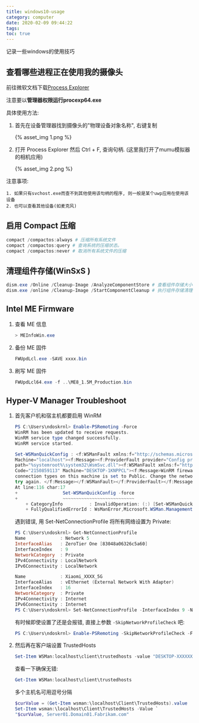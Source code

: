 ```yaml
---
title: windows10-usage
category: computer
date: 2020-02-09 09:44:22
tags:
toc: true
---
```


记录一些windows的使用技巧

<!-- more -->

## 查看哪些进程正在使用我的摄像头

前往微软文档下载[Process Explorer](https://docs.microsoft.com/en-us/sysinternals/downloads/process-explorer)

注意要以**管理器权限运行procexp64.exe**

具体使用方法:

1. 首先在设备管理器找到摄像头的"物理设备对象名称", 右键复制

   {% asset_img 1.png %}

2. 打开 Process Explorer 然后 Ctrl + F, 查询句柄. (这里我打开了mumu模拟器的相机应用)

   {% asset_img 2.png %}

注意事项:

    1. 如果只有svchost.exe而查不到其他使用该句柄的程序, 则一般是某个uwp应用在使用该设备
    2. 也可以查看其他设备(如麦克风)

## 启用 Compact 压缩

```powershell
compact /compactos:always # 压缩所有系统文件
compact /compactos:query # 查询系统的压缩状态。
compact /compactos:never # 取消所有系统文件的压缩
```

## 清理组件存储(WinSxS )

```powershell
dism.exe /Online /Cleanup-Image /AnalyzeComponentStore # 查看组件存储大小
dism.exe /online /Cleanup-Image /StartComponentCleanup # 执行组件存储清理
```

## Intel ME Firmware

1. 查看 ME 信息
   ```powershell
   > MEInfoWin.exe
   ```
2. 备份 ME 固件
   ```powershell
   FWUpdLcl.exe -SAVE xxxx.bin
   ```
3. 刷写 ME 固件
   ```powershell
   FWUpdLcl64.exe -f ..\ME8_1.5M_Production.bin
   ```

## Hyper-V Manager Troubleshoot

1. 首先客户机和宿主机都要启用 WinRM
   ```powershell
   PS C:\Users\ndoskrnl> Enable-PSRemoting -Force
   WinRM has been updated to receive requests.
   WinRM service type changed successfully.
   WinRM service started.
   
   Set-WSManQuickConfig : <f:WSManFault xmlns:f="http://schemas.microsoft.com/wbem/wsman/1/wsmanfault" Code="2150859113"
   Machine="localhost"><f:Message><f:ProviderFault provider="Config provider"
   path="%systemroot%\system32\WsmSvc.dll"><f:WSManFault xmlns:f="http://schemas.microsoft.com/wbem/wsman/1/wsmanfault"
   Code="2150859113" Machine="DESKTOP-1KNPPCL"><f:Message>WinRM firewall exception will not work since one of the network
   connection types on this machine is set to Public. Change the network connection type to either Domain or Private and
   try again. </f:Message></f:WSManFault></f:ProviderFault></f:Message></f:WSManFault>
   At line:116 char:17
   +                 Set-WSManQuickConfig -force
   +                 ~~~~~~~~~~~~~~~~~~~~~~~~~~~
       + CategoryInfo          : InvalidOperation: (:) [Set-WSManQuickConfig], InvalidOperationException
       + FullyQualifiedErrorId : WsManError,Microsoft.WSMan.Management.SetWSManQuickConfigCommand
   ```
   遇到错误, 用 Set-NetConnectionProfile 将所有网络设置为 Private:
   ```powershell
   PS C:\Users\ndoskrnl> Get-NetConnectionProfile
   Name             : Network 5
   InterfaceAlias   : ZeroTier One [83048a06326c5a60]
   InterfaceIndex   : 9
   NetworkCategory  : Private
   IPv4Connectivity : LocalNetwork
   IPv6Connectivity : LocalNetwork
   
   Name             : Xiaomi_XXXX_5G
   InterfaceAlias   : vEthernet (External Network With Adapter)
   InterfaceIndex   : 16
   NetworkCategory  : Private
   IPv4Connectivity : Internet
   IPv6Connectivity : Internet
   PS C:\Users\ndoskrnl> Set-NetConnectionProfile -InterfaceIndex 9 -NetworkCategory Private
   ```
   有时候即使设置了还是会报错, 直接上参数 `-SkipNetworkProfileCheck` 吧:
   ```powershell
   PS C:\Users\ndoskrnl> Enable-PSRemoting -SkipNetworkProfileCheck -Force
   ```
2. 然后再在客户端设置 TrustedHosts
   ```powershell
   Set-Item WSMan:localhost\client\trustedhosts -value "DESKTOP-XXXXXXX.lan" -Force
   ```
   查看一下确保无错:
   ```powershell
   Get-Item WSMan:localhost\client\trustedhosts
   ```
   多个主机名可用逗号分隔
   ```powershell
   $curValue = (Get-Item wsman:\localhost\Client\TrustedHosts).value
   Set-Item wsman:\localhost\Client\TrustedHosts -Value `
   "$curValue, Server01.Domain01.Fabrikam.com"
   ```